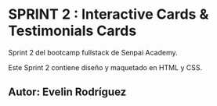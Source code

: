 # SPRINT 2 : Interactive Cards & Testimonials Cards

Sprint 2 del bootcamp fullstack de Senpai Academy.

Este Sprint 2 contiene diseño y maquetado en HTML y CSS.

## Autor: Evelin Rodríguez
